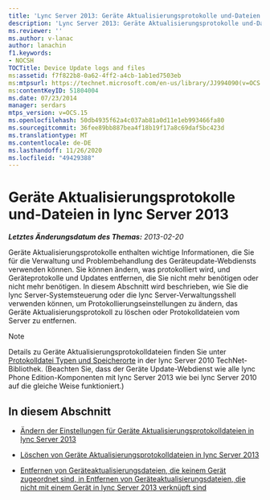 ```yaml
---
title: 'Lync Server 2013: Geräte Aktualisierungsprotokolle und-Dateien'
description: 'Lync Server 2013: Geräte Aktualisierungsprotokolle und-Dateien.'
ms.reviewer: ''
ms.author: v-lanac
author: lanachin
f1.keywords:
- NOCSH
TOCTitle: Device Update logs and files
ms:assetid: f7f822b8-0a62-4ff2-a4cb-1ab1ed7503eb
ms:mtpsurl: https://technet.microsoft.com/en-us/library/JJ994090(v=OCS.15)
ms:contentKeyID: 51804004
ms.date: 07/23/2014
manager: serdars
mtps_version: v=OCS.15
ms.openlocfilehash: 50db4935f62a4c037ab81a0d11e1eb993466fa80
ms.sourcegitcommit: 36fee89bb887bea4f18b19f17a8c69daf5bc423d
ms.translationtype: MT
ms.contentlocale: de-DE
ms.lasthandoff: 11/26/2020
ms.locfileid: "49429388"
---
```

# <a name="device-update-logs-and-files-in-lync-server-2013"></a>Geräte Aktualisierungsprotokolle und-Dateien in lync Server 2013

<div data-xmlns="http://www.w3.org/1999/xhtml">

<div class="topic" data-xmlns="http://www.w3.org/1999/xhtml" data-msxsl="urn:schemas-microsoft-com:xslt" data-cs="https://msdn.microsoft.com/">

<div data-asp="https://msdn2.microsoft.com/asp">



</div>

<div id="mainSection">

<div id="mainBody">

<span> </span>

_**Letztes Änderungsdatum des Themas:** 2013-02-20_

Geräte Aktualisierungsprotokolle enthalten wichtige Informationen, die Sie für die Verwaltung und Problembehandlung des Geräteupdate-Webdiensts verwenden können. Sie können ändern, was protokolliert wird, und Geräteprotokolle und Updates entfernen, die Sie nicht mehr benötigen oder nicht mehr benötigen. In diesem Abschnitt wird beschrieben, wie Sie die lync Server-Systemsteuerung oder die lync Server-Verwaltungsshell verwenden können, um Protokollierungseinstellungen zu ändern, das Geräte Aktualisierungsprotokoll zu löschen oder Protokolldateien vom Server zu entfernen.

<div>


> [!NOTE]  
> Details zu Geräte Aktualisierungsprotokolldateien finden Sie unter <A href="https://technet.microsoft.com/library/gg398250(v=ocs.14).aspx">Protokolldatei Typen und Speicherorte</A> in der lync Server 2010 TechNet-Bibliothek. (Beachten Sie, dass der Geräte Update-Webdienst wie alle lync Phone Edition-Komponenten mit lync Server 2013 wie bei lync Server 2010 auf die gleiche Weise funktioniert.)



</div>

<div>

## <a name="in-this-section"></a>In diesem Abschnitt

  - [Ändern der Einstellungen für Geräte Aktualisierungsprotokolldateien in lync Server 2013](lync-server-2013-modify-settings-for-device-update-log-files.md)

  - [Löschen von Geräte Aktualisierungsprotokolldateien in lync Server 2013](lync-server-2013-delete-device-update-log-files.md)

  - [Entfernen von Geräteaktualisierungsdateien, die keinem Gerät zugeordnet sind, in Entfernen von Geräteaktualisierungsdateien, die nicht mit einem Gerät in lync Server 2013 verknüpft sind](lync-server-2013-remove-device-update-files-not-associated-with-a-device.md)

</div>

</div>

<span> </span>

</div>

</div>

</div>

